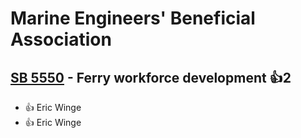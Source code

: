 # Marine Engineers' Beneficial Association

## [SB 5550](/bill/2023-24/sb/5550/) - Ferry workforce development 👍2  
* 👍 Eric Winge
* 👍 Eric Winge